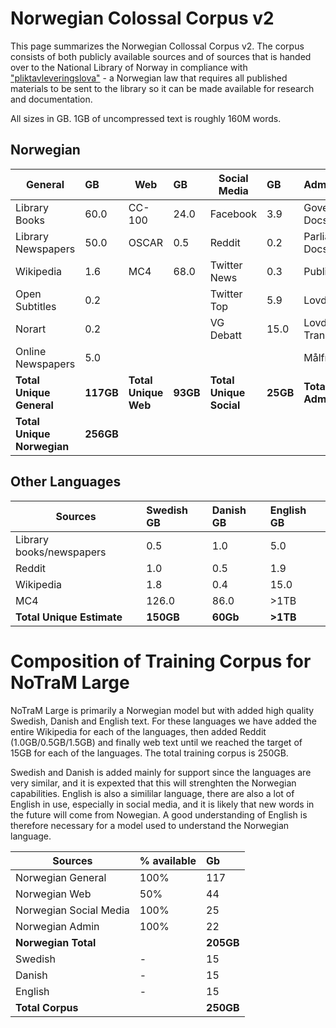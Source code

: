 # Norwegian Colossal Corpus v2
This page summarizes the Norwegian Collossal Corpus v2. The corpus consists of both publicly available sources and of sources that is handed over to the National Library of Norway in compliance with ["pliktavleveringslova"](https://lovdata.no/dokument/NL/lov/1989-06-09-32) - a Norwegian law that requires all published materials to be sent to the library so it can be made available for research and documentation. 

All sizes in GB. 1GB of uncompressed text is roughly 160M words.

## Norwegian
| General   |   GB | Web   |   GB | Social Media  |   GB | Administrative  |   GB | 
| -------- |   :-----|  -------- |   :-----| -------- |   :-----|  -------- |   :-----|  
| Library Books | 60.0| CC-100 | 24.0| Facebook | 3.9| Government Docs | 0.1|
| Library Newspapers | 50.0| OSCAR | 0.5|Reddit | 0.2|Parliament Docs | 8.1|
| Wikipedia | 1.6| MC4 | 68.0| Twitter News | 0.3|Public Reports | 0.5|
| Open Subtitles | 0.2| | | Twitter Top | 5.9|Lovdata CD | 0.3|
| Norart | 0.2| | | VG Debatt| 15.0|Lovdata Transfer | 1.6|
| Online Newspapers|5.0| || | |Målfrid | 11.0|
| **Total Unique General**| **117GB**| **Total Unique Web**| **93GB**| **Total Unique Social**| **25GB**|**Total Unique Admin**| **22GB**|
| **Total Unique Norwegian** | **256GB**| | | | | |

 
## Other Languages
| Sources  |  Swedish GB | Danish GB | English  GB | 
| -------- |   :-----|   :-----|:-----| 
| Library books/newspapers | 0.5|  1.0|  5.0| 
| Reddit | 1.0|  0.5| 1.9|
| Wikipedia | 1.8|  0.4| 15.0|
| MC4 | 126.0| 86.0| >1TB|
| **Total Unique Estimate**| **150GB**| **60Gb**|**>1TB**|


# Composition of Training Corpus for NoTraM Large
NoTraM Large is primarily a Norwegian model but with added high quality Swedish, Danish and English text. For these languages we have added the entire Wikipedia for each of the languages, then added Reddit (1.0GB/0.5GB/1.5GB) and finally web text until we reached the target of 15GB for each of the languages. The total training corpus is 250GB.

Swedish and Danish is added mainly for support since the languages are very similar, and it is expexted that this will strenghten the Norwegian capabilities. English is also a simililar language, there are also a lot of English in use, especially in social media, and it is likely that new words in the future will come from Nowegian. A good understanding of English is therefore necessary for a model used to understand the Norwegian language.


| Sources  |   % available | Gb | 
| -------- |   :-----| :-----| 
| Norwegian General | 100% | 117| 
| Norwegian Web | 50% | 44| 
| Norwegian Social Media | 100% | 25| 
| Norwegian Admin | 100% | 22|
| **Norwegian Total** |  | **205GB**|
| Swedish | - | 15|
| Danish | - | 15|
| English | - | 15|
| **Total Corpus**| | **250GB**|

